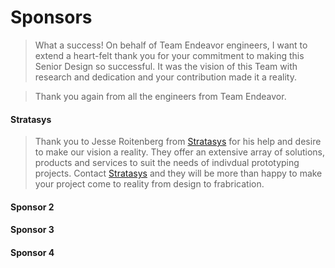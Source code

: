 # Sponsors #
> What a success! On behalf of Team Endeavor engineers, I want to extend a heart-felt thank you for your commitment to making this Senior Design so successful. It was the vision of this Team with research and dedication and your contribution made it a reality.

> Thank you again from all the engineers from Team Endeavor.

#### Stratasys ####
> Thank you to Jesse Roitenberg from [Stratasys](http://www.stratasys.com/Service.aspx) for his help and desire to make our vision a reality. They offer an extensive array of solutions, products and services to suit the needs of indivdual prototyping projects. Contact [Stratasys](http://www.stratasys.com/Service.aspx) and they will be more than happy to make your project come to reality from design to frabrication.

#### Sponsor 2 ####

#### Sponsor 3 ####

#### Sponsor 4 ####